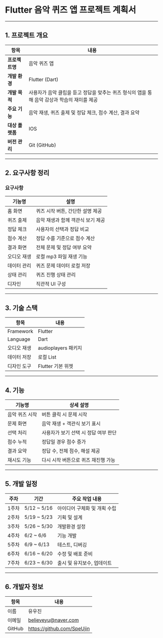 # Flutter 음악 퀴즈 앱 프로젝트 계획서

---

## 1. 프로젝트 개요

| 항목         | 내용 |
|--------------|------|
| **프로젝트명** | 음악 퀴즈 앱 |
| **개발 환경** | Flutter (Dart) |
| **개발 목적** | 사용자가 음악 클립을 듣고 정답을 맞추는 퀴즈 형식의 앱을 통해 음악 감상과 학습의 재미를 제공 |
| **주요 기능** | 음악 재생, 퀴즈 출제 및 정답 체크, 점수 계산, 결과 요약 |
| **대상 플랫폼** | IOS |
| **버전 관리** | Git (GitHub) |

---

## 2. 요구사항 정리

### 요구사항

| 기능명             | 설명 |
|------------------|------|
| 홈 화면           | 퀴즈 시작 버튼, 간단한 설명 제공 |
| 퀴즈 출제         | 음악 재생과 함께 객관식 보기 제공 |
| 정답 체크         | 사용자의 선택과 정답 비교 |
| 점수 계산         | 정답 수를 기준으로 점수 계산 |
| 결과 화면         | 전체 문제 및 정답 여부 요약 |
| 오디오 재생       | 로컬 mp3 파일 재생 기능 |
| 데이터 관리       | 퀴즈 문제 데이터 로컬 저장 |
| 상태 관리         | 퀴즈 진행 상태 관리 | |
| 디자인         | 직관적 UI 구성 |

---

## 3. 기술 스택

| 항목 | 내용 |
|------|------|
| Framework | Flutter |
| Language | Dart |
| 오디오 재생 | audioplayers 패키지 |
| 데이터 저장 | 로컬 List |
| 디자인 도구 | Flutter 기본 위젯 |

---

## 4. 기능

| 기능명 | 상세 설명 |
|--------|------------|
| 음악 퀴즈 시작 | 버튼 클릭 시 문제 시작 |
| 문제 화면 | 음악 재생 + 객관식 보기 표시 |
| 선택 처리 | 사용자가 보기 선택 시 정답 여부 판단 |
| 점수 누적 | 정답일 경우 점수 증가 |
| 결과 요약 | 정답 수, 전체 점수, 해설 제공 |
| 재시도 기능 | 다시 시작 버튼으로 퀴즈 재진행 가능 |

---

## 5. 개발 일정

| 주차 | 기간           | 주요 작업 내용                |
|------|----------------|-------------------------------|
| 1주차 | 5/12 ~ 5/16    | 아이디어 구체화 및 개획 수립 |
| 2주차 | 5/19 ~ 5/23     | 기획 및 설계 |
| 3주차 | 5/26 ~ 5/30      | 개발환경 설정 |
| 4주차 | 6/2 ~ 6/6    | 기능 개발 |
| 5주차 | 6/9 ~ 6/13    | 테스트, 디버깅 |
| 6주차 | 6/16 ~ 6/20    | 수정 및 배포 준비 |
| 7주차 | 6/23 ~ 6/30    | 출시 및 유지보수, 업데이트 |

---

## 6. 개발자 정보
| 항목 | 내용 |
| --- | --- |
| 이름 | 유우진 |
| 이메일 | believeyu@naver.com |
| GitHub | https://github.com/SpeUjin |